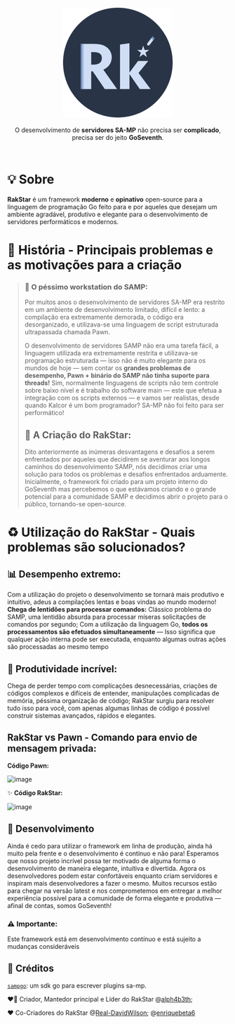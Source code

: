<p align="center"> <img width="250px" src="assets/images/logo.png"/>
</br>
</br>
<span>
O desenvolvimento de <b>servidores SA-MP</b> não precisa ser <b>complicado</b>, precisa ser do jeito <b>GoSeventh</b>.
</span>
</p>

</br>

# 💡 Sobre
<b>RakStar</b> é um framework <b>moderno</b> e <b>opinativo</b> open-source para a linguagem de programação Go feito para e por aqueles que desejam um ambiente agradável, produtivo e elegante para o desenvolvimento de servidores performáticos e modernos.


# 📖 História - Principais problemas e as motivações para a criação

> ### 💢 O péssimo workstation do SAMP:
> Por muitos anos o desenvolvimento de servidores SA-MP era restrito em um ambiente de desenvolvimento limitado, difícil e lento: a compilação era extremamente demorada, o código era desorganizado, e utilizava-se uma linguagem de script estruturada ultrapassada chamada Pawn.
>
> O desenvolvimento de servidores SAMP não era uma tarefa fácil, a linguagem utilizada era extremamente restrita e utilizava-se programação estruturada — isso não é muito elegante para os mundos de hoje — sem contar os <b>grandes problemas de desempenho, Pawn + binário do SAMP não tinha suporte para threads!</b> Sim, normalmente linguagens de scripts não tem controle sobre baixo nível e é trabalho do software main — este que efetua a integração com os scripts externos — e vamos ser realistas, desde quando Kalcor é um bom programador? SA-MP não foi feito para ser performático!
> ## 🎉 A Criação do RakStar:
> Dito anteriormente as inúmeras desvantagens e desafios a serem enfrentados por aqueles que decidirem se aventurar aos longos caminhos do desenvolvimento SAMP, nós decidimos criar uma solução para todos os problemas e desafios enfrentados arduamente.
Inicialmente, o framework foi criado para um projeto interno do GoSeventh mas percebemos o que estávamos criando e o grande potencial para a comunidade SAMP e decidimos abrir o projeto para o público, tornando-se open-source.

# :recycle: Utilização do RakStar - Quais problemas são solucionados?
## 📊 Desempenho extremo:
Com a utilização do projeto o desenvolvimento se tornará mais produtivo e intuitivo, adeus a compilações lentas e boas vindas ao mundo moderno! <b>Chega de lentidões para processar comandos:</b> Clássico problema do SAMP, uma lentidão absurda para processar míseras solicitações de comandos por segundo; Com a utilização da linguagem Go, <b>todos os processamentos são efetuados simultaneamente</b> — Isso significa que qualquer ação interna pode ser executada, enquanto algumas outras ações são processadas ao mesmo tempo
## :battery: Produtividade incrível:
Chega de perder tempo com complicações desnecessárias, criações de códigos complexos e difíceis de entender, manipulações complicadas de memória, péssima organização de código; RakStar surgiu para resolver tudo isso para você, com apenas algumas linhas de código é possível construir sistemas avançados, rápidos e elegantes.
## RakStar vs Pawn - Comando para envio de mensagem privada:
**Código Pawn:**

![image](https://github.com/goseventh/rakstar/assets/66482679/8e309022-f5c5-4d2d-b2c8-7828b18c9d07)

✨ **Código RakStar:**

![image](https://github.com/goseventh/rakstar/assets/66482679/c7e2bac2-4530-4a22-8454-634c03c1c2cd)


## 🚧 Desenvolvimento

Ainda é cedo para utilizar o framework em linha de produção, ainda há muito pela frente e o desenvolvimento é contínuo e não para! Esperamos que nosso projeto incrível possa ter motivado de alguma forma o desenvolvimento de maneira elegante, intuitiva e divertida. Agora os desenvolvedores podem estar confortáveis enquanto criam servidores e inspiram mais desenvolvedores a fazer o mesmo. Muitos recursos estão para chegar na versão latest e nos comprometemos em entregar a melhor experiência possível para a comunidade de forma elegante e produtiva — afinal de contas, somos GoSeventh!
### ⚠️ Importante: 
Este framework está em desenvolvimento contínuo e está sujeito a mudanças consideráveis 

## 👏 Créditos
[`sampgo`](https://github.com/sampgo/sampgo): um sdk go para escrever plugins sa-mp.

❤️‍🔥 Criador, Mantedor principal e Líder do RakStar
@[alph4b3th](https://github.com/alph4b3th);

❤️ Co-Criadores do RakStar
@[Real-DavidWilson](https://github.com/Real-DavidWilson);
@[enriquebeta6](https://github.com/enriquebeta6)
